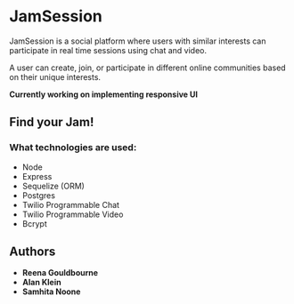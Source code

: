 # JamSession

JamSession is a social platform where users with similar interests can participate in real time sessions using chat and video. 

A user can create, join, or participate in different online communities based on their unique interests. 

**Currently working on implementing responsive UI**

## **Find your Jam!**

### What technologies are used:
- Node
- Express
- Sequelize (ORM)
- Postgres
- Twilio Programmable Chat
- Twilio Programmable Video
- Bcrypt

## Authors

* **Reena Gouldbourne**
* **Alan Klein**
* **Samhita Noone**
